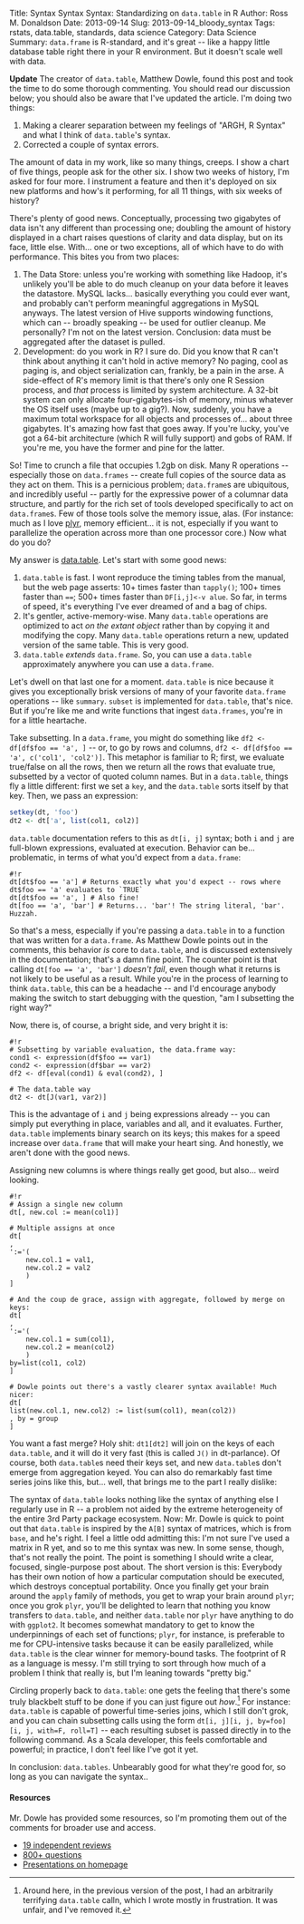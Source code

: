 Title: Syntax Syntax Syntax: Standardizing on `data.table` in R
Author: Ross M. Donaldson
Date: 2013-09-14
Slug: 2013-09-14_bloody_syntax
Tags: rstats, data.table, standards, data science
Category: Data Science
Summary: `data.frame` is R-standard, and it's great -- like a happy little database table right there in your R environment. But it doesn't scale well with data.

**Update** The creator of `data.table`, Matthew Dowle, found this post and took the time to do some thorough commenting. You should read our discussion below; you should also be aware that I've updated the article. I'm doing two things:

1. Making a clearer separation between my feelings of "ARGH, R Syntax" and what I think of `data.table`'s syntax.
2. Corrected a couple of syntax errors.

The amount of data in my work, like so many things, creeps. I show a chart of five things, people ask for the other six. I show two weeks of history, I'm asked for four more. I instrument a feature and then it's deployed on six new platforms and how's it performing, for all 11 things, with six weeks of history?

There's plenty of good news. Conceptually, processing two gigabytes of data isn't any different than processing one; doubling the amount of history displayed in a chart raises questions of clarity and data display, but on its face, little else. With... one or two exceptions, all of which have to do with performance. This bites you from two places:

1. The Data Store: unless you're working with something like Hadoop, it's unlikely you'll be able to do much cleanup on your data before it leaves the datastore. MySQL lacks... basically everything you could ever want, and probably can't perform meaningful aggregations in MySQL anyways. The latest version of Hive supports windowing functions, which can -- broadly speaking -- be used for outlier cleanup. Me personally? I'm not on the latest version. Conclusion: data must be aggregated after the dataset is pulled.
2. Development: do you work in R? I sure do. Did you know that R can't think about anything it can't hold in active memory? No paging, cool as paging is, and object serialization can, frankly, be a pain in the arse. A side-effect of R's memory limit is that there's only one R Session process, and _that_ process is limited by system architecture. A 32-bit system can only allocate four-gigabytes-ish of memory, minus whatever the OS itself uses (maybe up to a gig?). Now, suddenly, you have a maximum total workspace for all objects and processes of... about three gigabytes. It's amazing how fast that goes away. If you're lucky, you've got a 64-bit architecture (which R will fully support) and gobs of RAM. If you're me, you have the former and pine for the latter.

So! Time to crunch a file that occupies 1.2gb on disk. Many R operations -- especially those on `data.frames` -- create full copies of the source data as they act on them. This is a pernicious problem; `data.frame`s are ubiquitous, and incredibly useful -- partly for the expressive power of a columnar data structure, and partly for the rich set of tools developed specifically to act on `data.frame`s. Few of those tools solve the memory issue, alas. (For instance: much as I love [plyr](http://plyr.had.co.nz/), memory efficient... it is not, especially if you want to parallelize the operation across more than one processor core.) Now what do you do?

My answer is [data.table](http://datatable.r-forge.r-project.org/). Let's start with some good news:

1. `data.table` is fast. I wont reproduce the timing tables from the manual, but the web page asserts: 10+ times faster than `tapply()`; 100+ times faster than `==`; 500+ times faster than `DF[i,j]<-v alue`. So far, in terms of speed, it's everything I've ever dreamed of and a bag of chips.
2. It's gentler, active-memory-wise. Many `data.table` operations are optimized to act _on the extant object_ rather than by copying it and modifying the copy. Many `data.table` operations return a new, updated version of the same table. This is very good.
3. `data.table` _extends_ `data.frame`. So, you can use a `data.table` approximately anywhere you can use a `data.frame`.

Let's dwell on that last one for a moment. `data.table` is nice because it gives you exceptionally brisk versions of many of your favorite `data.frame` operations -- like `summary`. `subset` is implemented for `data.table`, that's nice. But if you're like me and write functions that ingest `data.frames`, you're in for a little heartache.

Take subsetting. In a `data.frame`, you might do something like `df2 <- df[df$foo == 'a', ]` -- or, to go by rows and columns, `df2 <- df[df$foo == 'a', c('col1', 'col2')]`. This metaphor is familiar to R; first, we evaluate true/false on all the rows, then we return all the rows that evaluate true, subsetted by a vector of quoted column names. But in a `data.table`, things fly a little different: first we set a `key`, and the `data.table` sorts itself by that key. Then, we pass an expression:

```r
setkey(dt, 'foo')
dt2 <- dt['a', list(col1, col2)]
```

`data.table` documentation refers to this as `dt[i, j]` syntax; both `i` and `j` are full-blown expressions, evaluated at execution. Behavior can be... problematic, in terms of what you'd expect from a `data.frame`:

    #!r
    dt[dt$foo == 'a'] # Returns exactly what you'd expect -- rows where dt$foo == 'a' evaluates to `TRUE`
    dt[dt$foo == 'a', ] # Also fine!
    dt[foo == 'a', 'bar'] # Returns... 'bar'! The string literal, 'bar'. Huzzah.

So that's a mess, especially if you're passing a `data.table` in to a function that was written for a `data.frame`. As Matthew Dowle points out in the comments, this behavior _is_ core to `data.table`, and is discussed extensively in the documentation; that's a damn fine point. The counter point is that calling `dt[foo == 'a', 'bar']` _doesn't fail_, even though what it returns is not likely to be useful as a result. While you're in the process of learning to think `data.table`, this can be a headache -- and I'd encourage anybody making the switch to start debugging with the question, "am I subsetting the right way?"

Now, there is, of course, a bright side, and very bright it is:

	#!r
    # Subsetting by variable evaluation, the data.frame way:
    cond1 <- expression(df$foo == var1)
    cond2 <- expression(df$bar == var2)
    df2 <- df[eval(cond1) & eval(cond2), ]

    # The data.table way
    dt2 <- dt[J(var1, var2)]


This is the advantage of `i` and `j` being expressions already -- you can simply put everything in place, variables and all, and it evaluates. Further, `data.table` implements binary search on its keys; this makes for a speed increase over `data.frame` that will make your heart sing. And honestly, we aren't done with the good news.

Assigning new columns is where things really get good, but also... weird looking.

    #!r
    # Assign a single new column
    dt[, new.col := mean(col1)]

    # Multiple assigns at once
    dt[
    ,
    ':='(
        new.col.1 = val1,
        new.col.2 = val2
        )
    ]

    # And the coup de grace, assign with aggregate, followed by merge on keys:
    dt[
    ,
    ':='(
        new.col.1 = sum(col1),
        new.col.2 = mean(col2)
        )
    by=list(col1, col2)
    ]

	# Dowle points out there's a vastly clearer syntax available! Much nicer:
    dt[
    list(new.col.1, new.col2) := list(sum(col1), mean(col2))
    , by = group
    ]

You want a fast merge? Holy shit: `dt1[dt2]` will join on the keys of each `data.table`, and it will do it very fast (this is called `J()` in dt-parlance). Of course, both `data.table`s need their keys set, and new `data.table`s don't emerge from aggregation keyed. You can also do remarkably fast time series joins like this, but... well, that brings me to the part I really dislike:

The syntax of `data.table` looks nothing like the syntax of anything else I regularly use in R -- a problem not aided by the extreme heterogeneity of the entire 3rd Party package ecosystem. Now: Mr. Dowle is quick to point out that `data.table` is inspired by the `A[B]` syntax of matrices, which is from `base`, and he's right. I feel a little odd admitting this: I'm not sure I've used a matrix in R yet, and so to me this syntax was new. In some sense, though, that's not really the point. The point is something I should write a clear, focused, single-purpose post about. The short version is this: Everybody has their own notion of how a particular computation should be executed, which destroys conceptual portability. Once you finally get your brain around the `apply` family of methods, you get to wrap your brain around `plyr`; once you grok `plyr`, you'll be delighted to learn that nothing you know transfers to `data.table`, and neither `data.table` nor `plyr` have anything to do with `ggplot2`. It becomes somewhat mandatory to get to know the underpinnings of each set of functions; `plyr`, for instance, is preferable to me for CPU-intensive tasks because it can be easily parallelized, while `data.table` is the clear winner for memory-bound tasks. The footprint of R as a language is messy. I'm still trying to sort through how much of a problem I think that really is, but I'm leaning towards "pretty big."

Circling properly back to `data.table`: one gets the feeling that there's some truly blackbelt stuff to be done if you can just figure out _how_.[^redacted] For instance: `data.table` is capable of powerful time-series joins, which I still don't grok, and you can chain subsetting calls using the form `dt[i, j][i, j, by=foo][i, j, with=F, roll=T]` -- each resulting subset is passed directly in to the following command. As a Scala developer, this feels comfortable and powerful; in practice, I don't feel like I've got it yet.

In conclusion: `data.tables`. Unbearably good for what they're good for, so long as you can navigate the syntax..


#### Resources

Mr. Dowle has provided some resources, so I'm promoting them out of the comments for broader use and access.

* [19 independent reviews](http://crantastic.org/packages/data-table)
* [800+ questions](http://stackoverflow.com/questions/tagged/data.table)
* [Presentations on homepage](http://datatable.r-forge.r-project.org/)


[^redacted]: Around here, in the previous version of the post, I had an arbitrarily terrifying `data.table` calln, which I wrote mostly in frustration. It was unfair, and I've removed it.
